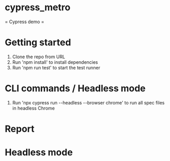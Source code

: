 # cypress_metro
= Cypress demo =

# Getting started
1. Clone the repo from URL
2. Run 'npm install' to install dependencies
3. Run 'npm run test' to start the test runner

# CLI commands / Headless mode
1. Run 'npx cypress run --headless --browser chrome' to run all spec files in headless Chrome

# Report

# Headless mode
